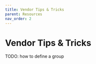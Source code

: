 ```yaml
---
title: Vendor Tips & Tricks
parent: Resources
nav_order: 2
---
```


# Vendor Tips & Tricks
TODO: how to define a group